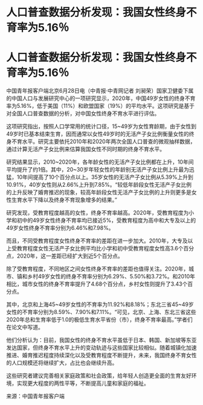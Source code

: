 # 人口普查数据分析发现：我国女性终身不育率为5.16％

# 人口普查数据分析发现：我国女性终身不育率为5.16％

中国青年报客户端北京6月28日电（中青报·中青网记者
刘昶荣）国家卫健委下属的中国人口与发展研究中心的一项研究显示，2020年，中国49岁女性的终身不育率为5.16%，低于美国（11%）和欧盟国家（19%）的平均水平。这项研究是基于对全国人口普查数据的分析，对中国女性终身不育水平进行评估。

这项研究指出，按照人口学常用的统计口径，15~49岁为女性育龄期，由于女性到49岁时已基本结束生育，因而通常以女性49岁时的无活产子女比例衡量女性的终身不育水平。研究主要依托2010年和2020年两次全国人口普查的微观抽样数据，通过计算无活产子女比例来估算我国女性不同时期的终身不育水平。

研究结果显示，2010~2020年，各年龄女性的无活产子女比例都在上升，10年间平均提升了约1倍。其中，20~30岁年轻女性的年龄别无活产子女比例上升最为迅猛，10年间提高了10个百分点以上。35岁女性的无活产子女比例从5.39%上升到10.91%，40岁女性则从2.66%上升到7.85%。“较低年龄段女性无活产子女比例的上升反映了婚育推迟的现象，较高年龄段女性无活产子女比例的上升则更多是女性生育水平下降以及终身不育现象增多的结果。”

研究发现，受教育程度越高的女性，终身不育率越高。2020年，受教育程度为小学和初中的49岁女性终身不育率均已接近5%，受教育程度为高中和大专及以上的49岁女性终身不育率分别为6.46%和7.98%。

而且，不同受教育程度女性终身不育率的差距在进一步加大。2010年，大专及以上受教育程度女性无活产子女比例平均比小学和初中受教育程度女性高3.6个百分点，2020年，这一差距已经扩大到近5个百分点。

除了受教育程度，不同地区之间女性终身不育率的差距也值得关注。2020年，城市、镇和乡村49岁女性的终身不育率分别为6.29%、5.50%和3.72%。和2010年相比，城市女性的终身不育率提升了4.68个百分点，乡村女性则提升了3.43个百分点。

其中，北京和上海45~49岁女性的不育率为11.92%和8.18%；东北三省45~49岁女性的不育率分别为8.59%、7.90%和7.11%。“可见，北京、上海、东北三省这些2020年总和生育率低于1.0的极低生育水平省份（市），终身不育率最高。”学者们在论文中写道。

他们分析认为：目前，我国女性的终身不育水平虽低于日本、韩国、新加坡等东亚发达国家，但终身不育水平上升的变动轨迹与这些国家比较相似。随着城镇化加速推进、婚育推迟程度持续深化以及受教育程度不断提升，未来，我国终身不育女性的人口规模还将继续扩大，占比也会继续升高。

这些研究者建议完善相关家庭政策和社会政策，给年轻人创造更全面的生育友好环境，实现更大程度的两性平等，不断提高儿童和家庭的福祉。

来源：中国青年报客户端

